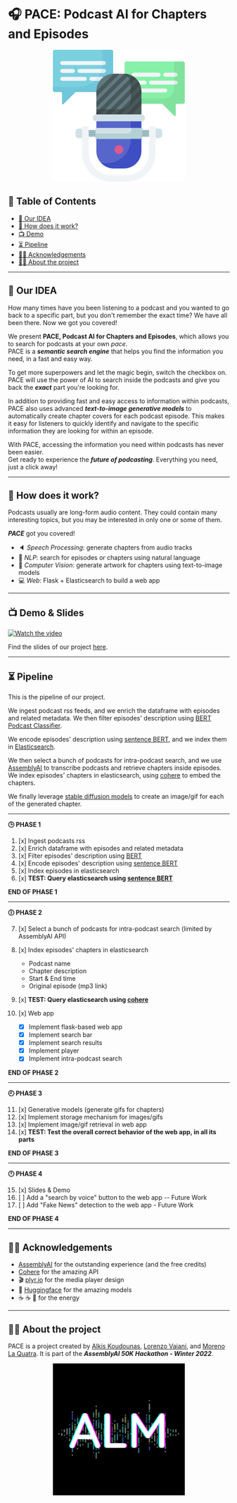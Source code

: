 # 🎧 PACE: Podcast AI for Chapters and Episodes

<p align="center">
  <img src="readme_images/podcast.png" alt="logo" width="300"/>
</p>

## 📝 Table of Contents

- [🎯 Our IDEA](#-our-idea)
- [🔎 How does it work?](#-how-does-it-work)
- [📺 Demo](#-demo)
- [⏳ Pipeline](#-pipeline)
- [🙏🏻 Acknowledgements](#-acknowledgements)
- [🤌🏻 About the project](#-about-the-project)

---

## 🎯 Our IDEA
How many times have you been listening to a podcast and you wanted to go back to a specific part, but you don't remember the exact time? We have all been there. Now we got you covered!

We present **PACE, Podcast AI for Chapters and Episodes**, which allows you to search for podcasts at your own *pace*.  
PACE is a ***semantic search engine*** that helps you find the information you need, in a fast and easy way.

To get more superpowers and let the magic begin, switch the checkbox on. PACE will use the power of AI to search inside the podcasts and give you back the ***exact*** part you're looking for. 

In addition to providing fast and easy access to information within podcasts, PACE also uses advanced ***text-to-image generative models*** to automatically create chapter covers for each podcast episode. This makes it easy for listeners to quickly identify and navigate to the specific information they are looking for within an episode. 

With PACE, accessing the information you need within podcasts has never been easier.  
Get ready to experience the ***future of podcasting***. Everything you need, just a click away!

--- 

## 🔎 How does it work?
Podcasts usually are long-form audio content. They could contain many interesting topics, but you may be interested in only one or some of them.  

***PACE*** got you covered!

- 🔈 *Speech Processing*: generate chapters from audio tracks
- 📃 *NLP*: search for episodes or chapters using natural language
- 🎨 *Computer Vision*: generate artwork for chapters using text-to-image models
- 💻 *Web*: Flask + Elasticsearch to build a web app

---

## 📺 Demo & Slides
[![Watch the video](readme_images/video.png)](https://youtu.be/1Z7Z8Z8Z8Z8)  

Find the slides of our project [here](readme_images/PACE_Slides.pptx).

---

## ⏳ Pipeline
This is the pipeline of our project. 

We ingest podcast rss feeds, and we enrich the dataframe with episodes and related metadata. We then filter episodes' description using [BERT Podcast Classifier](https://huggingface.co/morenolq/spotify-podcast-advertising-classification).

We encode episodes' description using [sentence BERT](https://sbert.net/docs/pretrained_models.html), and we index them in [Elasticsearch](https://www.elastic.co/).

We then select a bunch of podcasts for intra-podcast search, and we use [AssemblyAI](https://www.assemblyai.com/) to transcribe podcasts and retrieve chapters inside episodes. We index episodes' chapters in elasticsearch, using [cohere](www.cohere.ai) to embed the chapters.

We finally leverage [stable diffusion models](https://huggingface.co/CompVis/stable-diffusion-v1-4) to create an image/gif for each of the generated chapter.

---

**🕒 PHASE 1**

1. [x] Ingest podcasts rss 
2. [x] Enrich dataframe with episodes and related metadata 
3. [x] Filter episodes' description using [BERT](https://huggingface.co/morenolq/spotify-podcast-advertising-classification) 
4. [x] Encode episodes' description using [sentence BERT](https://sbert.net/docs/pretrained_models.html) 
5. [x] Index episodes in elasticsearch 
6. [x] **TEST: Query elasticsearch using [sentence BERT](https://sbert.net/docs/pretrained_models.html)** 

**END OF PHASE 1**

---

**🕕 PHASE 2**

7. [x] Select a bunch of podcasts for intra-podcast search (limited by AssemblyAI API)
8. [x] Index episodes' chapters in elasticsearch 

    - Podcast name
    - Chapter description
    - Start & End time
    - Original episode (mp3 link)

9. [x] **TEST: Query elasticsearch using [cohere](www.cohere.ai)**

10. [x] Web app

    - [x] Implement flask-based web app
    - [x] Implement search bar
    - [x] Implement search results
    - [x] Implement player
    - [x] Implement intra-podcast search
    
**END OF PHASE 2**

---

**🕘 PHASE 3**

11. [x] Generative models (generate gifs for chapters)
12. [x] Implement storage mechanism for images/gifs 
13. [x] Implement image/gif retrieval in web app
14. [x] **TEST: Test the overall correct behavior of the web app, in all its parts**

**END OF PHASE 3**

 ---

**🕛 PHASE 4**

15. [x] Slides & Demo 
16. [ ] Add a "search by voice" button to the web app -- Future Work
17. [ ] Add "Fake News" detection to the web app - Future Work


**END OF PHASE 4**

---

## 🙏🏻 Acknowledgements

- [AssemblyAI](https://www.assemblyai.com/) for the outstanding experience (and the free credits)
- [Cohere](www.cohere.ai) for the amazing API
- 🎬 [plyr.io](https://github.com/sampotts/plyr) for the media player design
- 🤗 [Huggingface](https://huggingface.co/) for the amazing models
- ☕️ ☕️ 🧃 for the energy

---

## 🤌🏻 About the project 
PACE is a project created by [Alkis Koudounas](https://koudounasalkis.github.io), [Lorenzo Vaiani](https://twitter.com/VaianiLorenzo), and [Moreno La Quatra](https://www.mlaquatra.me). It is part of the ***AssemblyAI 50K Hackathon - Winter 2022***.

<p align="center">
  <img src="readme_images/ALM.png" alt="logo" width="300"/>
</p>
